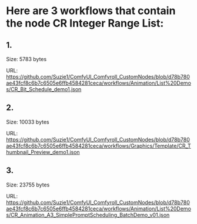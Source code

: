 # Here are 3 workflows that contain the node CR Integer Range List:

## 1. 

Size: 5783 bytes

URL: https://github.com/Suzie1/ComfyUI_Comfyroll_CustomNodes/blob/d78b780ae43fcf8c6b7c6505e6ffb4584281ceca/workflows/Animation/List%20Demos/CR_Bit_Schedule_demo1.json

## 2. 

Size: 10033 bytes

URL: https://github.com/Suzie1/ComfyUI_Comfyroll_CustomNodes/blob/d78b780ae43fcf8c6b7c6505e6ffb4584281ceca/workflows/Graphics/Template/CR_Thumbnail_Preview_demo1.json

## 3. 

Size: 23755 bytes

URL: https://github.com/Suzie1/ComfyUI_Comfyroll_CustomNodes/blob/d78b780ae43fcf8c6b7c6505e6ffb4584281ceca/workflows/Animation/List%20Demos/CR_Animation_A3_SimplePromptScheduling_BatchDemo_v01.json

